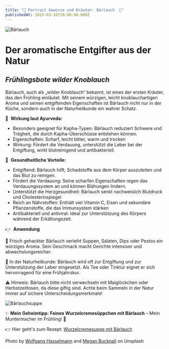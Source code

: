 ```yaml
---
title: "🍃 Portrait Gewürze und Kräuter: Bärlauch  🍃"
publishedAt: 2025-03-10T10:00:00.000Z
---
```

![Bärlauch](/images/3_2_baerlauch.webp "Bärlauch")

# Der aromatische Entgifter aus der Natur

## *Frühlingsbote wilder Knoblauch*

Bärlauch, auch als „wilder Knoblauch“ bekannt, ist eines der ersten Kräuter, das den Frühling einläutet. Mit seinem würzigen, leicht knoblauchartigen Aroma und seinen entgiftenden Eigenschaften ist Bärlauch nicht nur in der Küche, sondern auch in der Naturheilkunde ein wahrer Schatz.

🌱  **Wirkung laut Ayurveda:**

* Besonders geeignet für Kapha-Typen: Bärlauch reduziert Schwere und Trägheit, die durch Kapha-Überschüsse entstehen können.
* Eigenschaften: Scharf, leicht bitter, warm und trocken
* Wirkung: Fördert die Verdauung, unterstützt die Leber bei der Entgiftung, wirkt blutreinigend und antibakteriell.

💪  **Gesundheitliche Vorteile:**

* Entgiftend: Bärlauch hilft, Schadstoffe aus dem Körper auszuleiten und das Blut zu reinigen.
* Fördert die Verdauung: Seine scharfen Eigenschaften regen das Verdauungssystem an und können Blähungen lindern.
* Unterstützt die Herzgesundheit: Bärlauch senkt nachweislich Blutdruck und Cholesterinspiegel
* Reich an Nährstoffen: Enthält viel Vitamin C, Eisen und sekundäre Pflanzenstoffe, die das Immunsystem stärken
* Antibakteriell und antiviral: Ideal zur Unterstützung des Körpers während der Erkältungszeit.

👉  **Anwendung**

🍲 Frisch gehackter Bärlauch verleiht Suppen, Salaten, Dips oder Pestos ein würziges Aroma. Sein Geschmack macht Gerichte intensiver und abwechslungsreicher.

🌿 In der Naturheilkunde: Bärlauch wird oft zur Entgiftung und zur Unterstützung der Leber eingesetzt. Als Tee oder Tinktur eignet er sich hervorragend für eine Frühjahrskur.

⚠️ Hinweis: Bärlauch bitte nicht verwechseln mit Maiglöckchen oder Herbstzeitlosen, da diese giftig sind. Achte beim Sammeln in der Natur immer auf sichere Unterscheidungsmerkmale!

![Bärlauchsuppe](/images/3_2_baerlauchsuppe.webp "Bärlauchsuppe")

[](https://www.ayni.ch/images/2_portrait_gewuerze-und-kraeuter_suppe.pdf)✨ **Mein Geheimtipp:** **Feines Wurzelcremesüppchen mit Bärlauch** – Mein Muntermacher im Frühling! 🌱

👉 Hier geht's zum Rezept: [Wurzelcremesuppe mit Bärlauch](https://www.ayni.ch/images/3_2_portrait_gewuerze-und-kraeuter_suppe.pdf)

Photo by [Wolfgang Hasselmann](https://unsplash.com/photos/green-leafed-plant-WSvjboqZsOo)[](https://unsplash.com/photos/green-leafed-plant-WSvjboqZsOo) and [Megan Bucknall](https://unsplash.com/de/fotos/grune-suppe-auf-weisser-keramikschussel-qav5LFLbSUk) on Unsplash
